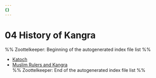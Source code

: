 ```yaml
---
{}
---
```

   
# 04 History of Kangra   
%% Zoottelkeeper: Beginning of the autogenerated index file list  %%   
   
-  [Katoch](../../../01%20History%20of%20Himachal%20Pradesh/Z%20Districtwise%20History%20of%20Himachal%20Pradesh/04%20History%20of%20Kangra/Katoch.md)   
-  [Muslim Rulers and Kangra](../../../01%20History%20of%20Himachal%20Pradesh/Z%20Districtwise%20History%20of%20Himachal%20Pradesh/04%20History%20of%20Kangra/Muslim%20Rulers%20and%20Kangra/Muslim%20Rulers%20and%20Kangra.md)   
%% Zoottelkeeper: End of the autogenerated index file list  %%